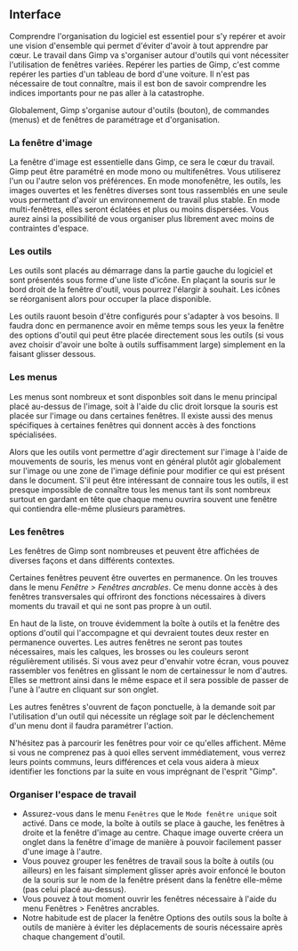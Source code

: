 ## Interface

Comprendre l'organisation du logiciel est essentiel pour s'y repérer et avoir une vision d'ensemble qui permet d'éviter d'avoir à tout apprendre par cœur. Le travail dans Gimp va s'organiser autour d'outils qui vont nécessiter l'utilisation de fenêtres variées. Repérer les parties de Gimp, c'est comme repérer les parties d'un tableau de bord d'une voiture. Il n'est pas nécessaire de tout connaître, mais il est bon de savoir comprendre les indices importants pour ne pas aller à la catastrophe.

Globalement, Gimp s'organise autour d'outils (bouton), de commandes (menus) et de fenêtres de paramétrage et d'organisation.

### La fenêtre d'image

La fenêtre d'image est essentielle dans Gimp, ce sera le cœur du travail. Gimp peut être paramétré en mode mono ou multifenêtres. Vous utiliserez l'un ou l'autre selon vos préférences. En mode monofenêtre, les outils, les images ouvertes et les fenêtres diverses sont tous rassemblés en une seule vous permettant d'avoir un environnement de travail plus stable.  En mode multi-fenêtres, elles seront éclatées et plus ou moins dispersées. Vous aurez ainsi la possibilité de vous organiser plus librement avec moins de contraintes d'espace.

### Les outils

Les outils sont placés au démarrage dans la partie gauche du logiciel et sont présentés sous forme d'une liste d'icône. En plaçant la souris sur le bord droit de la fenêtre d'outil, vous pourrez l'élargir à souhait. Les icônes se réorganisent alors pour occuper la place disponible.  

Les outils rauont besoin d'être configurés pour s'adapter à vos besoins. Il faudra donc en permanence avoir en même temps sous les yeux la fenêtre des options d'outil qui peut être placée directement sous les outils (si vous avez choisir d'avoir une boîte à outils suffisamment large) simplement en la faisant glisser dessous.

### Les menus

Les menus sont nombreux et sont disponbles soit dans le menu principal placé au-dessus de l'image, soit à l'aide du clic droit lorsque la souris est placée sur l'image ou dans certaines fenêtres. Il existe aussi des menus spécifiques à certaines fenêtres qui donnent accès à des fonctions spécialisées.

Alors que les outils vont permettre d'agir directement sur l'image à l'aide de mouvements de souris, les menus vont en général plutôt agir globalement sur l'image ou une zone de l'image définie pour modifier ce qui est présent dans le document. S'il peut être intéressant de connaire tous les outils, il est presque impossible de connaître tous les menus tant ils sont nombreux surtout en gardant en tête que chaque menu ouvrira souvent une fenêtre qui contiendra elle-même plusieurs paramètres.

### Les fenêtres

Les fenêtres de Gimp sont nombreuses et peuvent être affichées de diverses façons et dans différents contextes.

Certaines fenêtres peuvent être ouvertes en permanence. On les trouves dans le menu _Fenêtre > Fenêtres ancrables_. Ce menu donne accès à des fenêtres transversales qui offriront des fonctions nécessaires à divers moments du travail et qui ne sont pas propre à un outil.

En haut de la liste, on trouve évidemment la boîte à outils et la fenêtre des options d'outil qui l'accompagne et qui devraient toutes deux rester en permanence ouvertes. Les autres fenêtres ne seront pas toutes nécessaires, mais les calques, les brosses ou les couleurs seront régulièrement utilisés. Si vous avez peur d'envahir votre écran, vous pouvez rassembler vos fenêtres en glissant le nom de certainessur le nom d'autres. Elles se mettront ainsi dans le même espace et il sera possible de passer de l'une à l'autre en cliquant sur son onglet.

Les autres fenêtres s'ouvrent de façon ponctuelle, à la demande soit par l'utilisation d'un outil qui nécessite un réglage soit par le déclenchement d'un menu dont il faudra paramétrer l'action.

N'hésitez pas à parcourir les fenêtres pour voir ce qu'elles affichent. Même si vous ne comprenez pas à quoi elles servent immédiatement, vous verrez leurs points communs, leurs différences et cela vous aidera à mieux identifier les fonctions par la suite en vous imprégnant de l'esprit "Gimp".

### Organiser l'espace de travail

- Assurez-vous dans le menu `Fenêtres` que le `Mode fenêtre unique` soit activé. Dans ce mode, la boîte à outils se place à gauche, les fenêtres à droite et la fenêtre d'image au centre. Chaque image ouverte créera un onglet dans la fenêtre d'image de manière à pouvoir facilement passer d'une image à l'autre. 
- Vous pouvez grouper les fenêtres de travail sous la boîte à outils (ou ailleurs) en les faisant simplement glisser après avoir enfoncé le bouton de la souris sur le nom de la fenêtre présent dans la fenêtre elle-même (pas celui placé au-dessus).
- Vous pouvez à tout moment ouvrir les fenêtres nécessaire à l'aide du menu Fenêtres > Fenêtres ancrables.
- Notre habitude est de placer la fenêtre Options des outils sous la boîte à outils de manière à éviter les déplacements de souris nécessaire après chaque changement d'outil.
